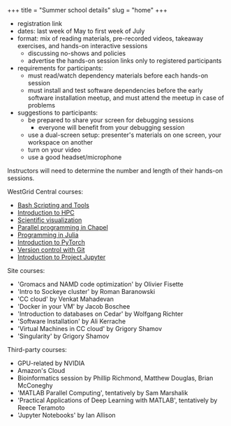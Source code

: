 +++
title = "Summer school details"
slug = "home"
+++

- registration link
- dates: last week of May to first week of July
- format: mix of reading materials, pre-recorded videos, takeaway exercises, and hands-on interactive
sessions
  - discussing no-shows and policies
  <!-- - hands-on **option 1:** registration cap (20) for the hands-on sessions with blacklists, many repeats -->
  <!--   of the each session, the number of repeats depends on the registration numbers -- better, but more work -->
  <!-- - hands-on **option 2:** no caps, no repeats (guaranteed poor attendance or harder to debug problems) -->
  - advertise the hands-on session links only to registered participants
- requirements for participants:
  - must read/watch dependency materials before each hands-on session
  - must install and test software dependencies before the early software installation meetup, and must attend the
    meetup in case of problems
- suggestions to participants:
  - be prepared to share your screen for debugging sessions
    - everyone will benefit from your debugging session
  - use a dual-screen setup: presenter's materials on one screen, your workspace on another
  - turn on your video
  - use a good headset/microphone


Instructors will need to determine the number and length of their hands-on sessions.

WestGrid Central courses:
- [Bash Scripting and Tools](../bash)
- [Introduction to HPC](../hpc)
- [Scientific visualization](../scivis)
- [Parallel programming in Chapel](../chapel)
- [Programming in Julia](../julia)
- [Introduction to PyTorch](../ml)
- [Version control with Git](../git)
- [Introduction to Project Jupyter](../jupyter)

Site courses:
- 'Gromacs and NAMD code optimization' by Olivier Fisette
- 'Intro to Sockeye cluster' by Roman Baranowski
- 'CC cloud' by Venkat Mahadevan
- 'Docker in your VM' by Jacob Boschee
- 'Introduction to databases on Cedar' by Wolfgang Richter
- 'Software Installation' by Ali Kerrache
- 'Virtual Machines in CC cloud' by Grigory Shamov
- 'Singularity' by Grigory Shamov

Third-party courses:
- GPU-related by NVIDIA
- Amazon's Cloud
- Bioinformatics session by Phillip Richmond, Matthew Douglas, Brian McConeghy
- 'MATLAB Parallel Computing', tentatively by Sam Marshalik
- 'Practical Applications of Deep Learning with MATLAB', tentatively by Reece Teramoto
- 'Jupyter Notebooks' by Ian Allison

